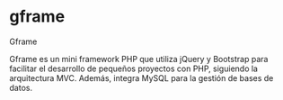 # gframe
Gframe

Gframe es un mini framework PHP que utiliza jQuery y Bootstrap para facilitar el desarrollo de pequeños proyectos con PHP, siguiendo la arquitectura MVC. Además, integra MySQL para la gestión de bases de datos.
 

